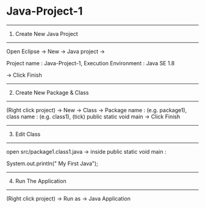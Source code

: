 # Java-Project-1
---------------------------
1. Create New Java Project
---------------------------

   Open Eclipse -> New -> Java project ->
   
   Project name : Java-Project-1,
   Execution Environment : Java SE 1.8
   
   -> Click Finish

------------------------------
2. Create New Package & Class
------------------------------

   (Right click project) -> New -> Class ->
   Package name : (e.g. package1),
   class name : (e.g. class1),
   (tick) public static void main
   -> Click Finish

-------------
3. Edit Class
-------------

   open src/package1.class1.java -> inside public static void main :

   System.out.println(" My First Java");

-----------------------
4. Run The Application
-----------------------
   
   (Right click project) -> Run as -> Java Application




